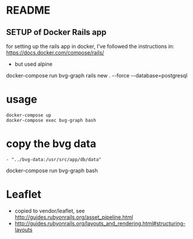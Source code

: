 # README

## SETUP of Docker Rails app

for setting up the rails app in docker, I've followed the instructions in:
https://docs.docker.com/compose/rails/

- but used alpine

docker-compose run bvg-graph rails new . --force --database=postgresql


# usage
    docker-compose up
    docker-compose exec bvg-graph bash


# copy the bvg data   
    - "../bvg-data:/usr/src/app/db/data"


docker-compose run bvg-graph bash


# Leaflet

- copied to vendor/leaflet, see http://guides.rubyonrails.org/asset_pipeline.html
- http://guides.rubyonrails.org/layouts_and_rendering.html#structuring-layouts
